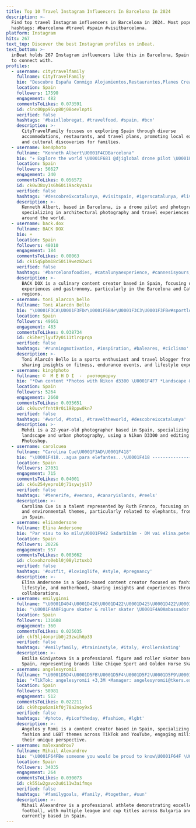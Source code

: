 ```yaml
---
title: Top 10 Travel Instagram Influencers In Barcelona In 2024
description: >-
  Find top travel Instagram influencers in Barcelona in 2024. Most popular
  hashtags: #barcelona #travel #spain #visitbarcelona.
platform: Instagram
hits: 267
text_top: Discover the best Instagram profiles on inBeat.
text_bottom: >-
  inBeat holds 267 Instagram influencers like this in Barcelona, Spain for you
  to connect with.
profiles:
  - username: citytravelfamily
    fullname: CityTravelFamily
    bio: "Descubre España Conmigo Alojamientos,Restaurantes,Planes Creador @kedadas.viajeras COLAB:\U0001F4E9citytravelfamily@gmail.com @la_dehesa_experiences Embajadora"
    location: Spain
    followers: 17590
    engagement: 482
    commentsToLikes: 0.073591
    id: clnc00pp95vp80j08oevlnpti
    verified: false
    hashtags: '#baixllobregat, #travelfood, #spain, #bcn'
    description: >-
      CityTravelFamily focuses on exploring Spain through diverse
      accommodations, restaurants, and travel plans, promoting local experiences
      and cultural discoveries for families.
  - username: ken4photo
    fullname: "Kenneth Albert\U0001F4CDBarcelona"
    bio: "✈️ Explore the world \U0001F681 @djiglobal drone pilot \U0001F4F7 Sharing architecture & travel experiences"
    location: Spain
    followers: 56627
    engagement: 240
    commentsToLikes: 0.056572
    id: ck0w38xy1s6h60i19ackysa1v
    verified: false
    hashtags: '#descobreixcatalunya, #visitspain, #igerscatalunya, #living'
    description: >-
      Kenneth Albert, based in Barcelona, is a drone pilot and photographer
      specializing in architectural photography and travel experiences from
      around the world.
  - username: back.dox
    fullname: BACK DOX
    bio: ☀️
    location: Spain
    followers: 48010
    engagement: 184
    commentsToLikes: 0.08063
    id: ck15q5pbm18c50i19wez82wci
    verified: false
    hashtags: '#barcelonafoodies, #catalunyaexperience, #cannesisyours, #foodies'
    description: >-
      BACK DOX is a culinary content creator based in Spain, focusing on food
      experiences and gastronomy, particularly in the Barcelona and Catalunya
      regions.
  - username: toni_alarcon_bello
    fullname: Toni Alarcón Bello
    bio: "\U0001F3CA\U0001F3FD‍♂️\U0001F6B4‍♂️\U0001F3C3\U0001F3FB‍♂️#sportlover \U0001F6EB #travelblogger \U0001F455 #lifestyle \U0001F539Finisher 3 IM / 13 Half IM ⌚️ @polarspain \U0001F4CDGranollers \U0001F4E9 info.tonialarconbello@gmail.com"
    location: Spain
    followers: 49661
    engagement: 483
    commentsToLikes: 0.038734
    id: ck5herjlyuf2y0i11tlrcprqa
    verified: false
    hashtags: '#runningmotivation, #inspiration, #baleares, #ciclismo'
    description: >-
      Toni Alarcón Bello is a sports enthusiast and travel blogger from Spain,
      sharing insights on fitness, endurance events, and lifestyle experiences.
  - username: king4photo
    fullname: ©  M E H D I  -  ρнσтσgяαρну
    bio: "*Own content *Photos with Nikon d3300 \U0001F4F7 *Landscape & urban photography *Edition with photoshop ------ *22 years old @mehdi_regbaoui ⬇️⬇️⬇️⬇️⬇️⬇️⬇️⬇️"
    location: Spain
    followers: 5264
    engagement: 2660
    commentsToLikes: 0.035651
    id: ck0ucvffnht9r0i198ppw0kn7
    verified: false
    hashtags: '#world, #total, #traveltheworld, #descobreixcatalunya'
    description: >-
      Mehdi is a 22-year-old photographer based in Spain, specializing in
      landscape and urban photography, using a Nikon D3300 and editing in
      Photoshop.
  - username: carolcuea
    fullname: "Carolina Cue\U0001F3AD\U0001F418"
    bio: "\U0001F418...agua para elefantes...\U0001F418 ------------------------------ Ruth Franco Talent"
    location: Spain
    followers: 27031
    engagement: 715
    commentsToLikes: 0.04001
    id: ck6u254yepro10j71sywjy1l7
    verified: false
    hashtags: '#tenerife, #verano, #canaryislands, #reels'
    description: >-
      Carolina Cue is a talent represented by Ruth Franco, focusing on wildlife
      and environmental themes, particularly related to elephants, from her base
      in Spain.
  - username: eliiandersone
    fullname: Elīna Andersone
    bio: "Par visu to ko mīlu\U0001F942 Sadarbībām - DM vai elina.peterso@gmail.com \U0001F4EC"
    location: Spain
    followers: 20226
    engagement: 957
    commentsToLikes: 0.003662
    id: cloxohzro0ebl0j08ylztuxb3
    verified: false
    hashtags: '#outfit, #lovinglife, #style, #pregnancy'
    description: >-
      Elīna Andersone is a Spain-based content creator focused on fashion,
      lifestyle, and motherhood, sharing insights and experiences through her
      collaborations.
  - username: emilyginni
    fullname: "\U0001D404\U0001D426\U0001D422\U0001D425\U0001D422\U0001D41A \U0001D406\U0001D422\U0001D427\U0001D422\U0001D432\U0001D41A\U0001D42D\U0001D428\U0001D42F\U0001D41A \U0001F1F7\U0001F1FA\U0001F1EA\U0001F1F8"
    bio: "\U0001F4A0Figure skater & roller skater \U0001F4A0Ambassador @chiquesport @officeskating \U0001F4A0 @goldenhorseskates @micro.skate \U0001F4A0Collabs&co sabina@bk.ru"
    location: Spain
    followers: 131608
    engagement: 360
    commentsToLikes: 0.025035
    id: ckf5lj4onprib0j23zwih6p39
    verified: false
    hashtags: '#emilyfamily, #traininstyle, #italy, #rollerskating'
    description: >-
      Emilia Giniyatova is a professional figure and roller skater based in
      Spain, representing brands like Chique Sport and Golden Horse Skates.
  - username: angelesyromii
    fullname: "\U0001D5D4\U0001D5FB\U0001D5F4\U0001D5F2\U0001D5F9\U0001D5F2\U0001D600 \U0001D606 \U0001D5E5\U0001D5FC\U0001D5FA\U0001D5F6"
    bio: "•TikTok: angelesyromii +3,3M •Manager: angelesyromii@tkers.es •Youtube: angelesyromii •\U0001F1EA\U0001F1F8\U0001F48D\U0001F1E6\U0001F1F7"
    location: Spain
    followers: 58981
    engagement: 512
    commentsToLikes: 0.022211
    id: ck9hcpu6zmikf0j78a2noy9x5
    verified: false
    hashtags: '#photo, #picoftheday, #fashion, #lgbt'
    description: >-
      Angeles y Romi is a content creator based in Spain, specializing in
      fashion and LGBT themes across TikTok and YouTube, engaging millions with
      their unique perspective.
  - username: malexandrov7
    fullname: Mihail Alexandrov
    bio: "\U0001F64FBe someone you would be proud to know\U0001F64F \U0001F466Beauty is behaviour\U0001F970 5x \U0001F1E7\U0001F1EC League winner\U0001F947 2x \U0001F1E7\U0001F1EC Cup\U0001F3C6 2x \U0001F1E7\U0001F1EC Supercup\U0001F3C6 2x \U0001F1F5\U0001F1F1 League\U0001F947 1x \U0001F1F5\U0001F1F1 Cup\U0001F3C6"
    location: Spain
    followers: 34035
    engagement: 264
    commentsToLikes: 0.030073
    id: ck55iw2gavo2u0i11w3aifmqx
    verified: false
    hashtags: '#familygoals, #family, #together, #sun'
    description: >-
      Mihail Alexandrov is a professional athlete demonstrating excellence in
      football, with multiple league and cup titles across Bulgaria and Poland,
      currently based in Spain.
---
```


